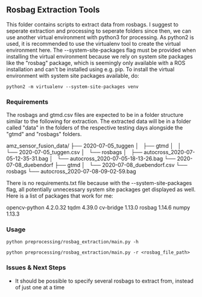 ## Rosbag Extraction Tools

This folder contains scripts to extract data from rosbags. I suggest to seperate extraction and processing to seperate folders since then, we can use another virtual environment with python3 for processing. As python2 is used, it is recommended to use the virtualenv tool to create the virtual environment here. The --system-site-packages flag must be provided when installing the virtual environment because we rely on system site packages like the "rosbag" package, which is seemingly only available with a ROS installation and can't be installed using e.g. pip. To install the virtual environment with system site packages available, do: 

```
python2 -m virtualenv --system-site-packages venv
```

### Requirements
The rosbags and gtmd.csv files are expected to be in a folder structure similar to the following for extraction. The extracted data will be in a folder called "data" in the folders of the respective testing days alongside the "gtmd" and "rosbags" folders. 

amz_sensor_fusion_data/
├── 2020-07-05_tuggen
│   ├── gtmd
│   │   └── 2020-07-05_tuggen.csv
│   └── rosbags
│       ├── autocross_2020-07-05-12-35-31.bag
│       └── autocross_2020-07-05-18-13-26.bag
└── 2020-07-08_duebendorf
    ├── gtmd
    │   └── 2020-07-08_duebendorf.csv
    └── rosbags
        └── autocross_2020-07-08-09-02-59.bag

There is no requirements.txt file because with the --system-site-packages flag, all potentially unnecessary system site packages get displayed as well. Here is a list of packages that work for me:

opencv-python 4.2.0.32
tqdm 4.39.0
cv-bridge 1.13.0
rosbag 1.14.6
numpy 1.13.3

### Usage 
```
python preprocessing/rosbag_extraction/main.py -h

python preprocessing/rosbag_extraction/main.py -r <rosbag_file_path> 
```

### Issues & Next Steps
- It should be possible to specify several rosbags to extract from, instead of just one at a time

